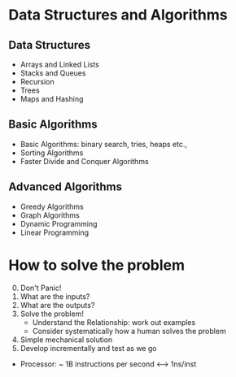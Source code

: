 # Data Structures and Algorithms
## Data Structures
- Arrays and Linked Lists
- Stacks and Queues
- Recursion
- Trees
- Maps and Hashing
## Basic Algorithms
- Basic Algorithms: binary search, tries, heaps etc.,
- Sorting Algorithms
- Faster Divide and Conquer Algorithms
## Advanced Algorithms
- Greedy Algorithms
- Graph Algorithms
- Dynamic Programming
- Linear Programming

# How to solve the problem
0. Don't Panic!
1. What are the inputs?
2. What are the outputs?
3. Solve the problem!
    - Understand the Relationship: work out examples
    - Consider systematically how a human solves the problem
4. Simple mechanical solution
5. Develop incrementally and test as we go
- Processor: ~ 1B instructions per second <--> 1ns/inst